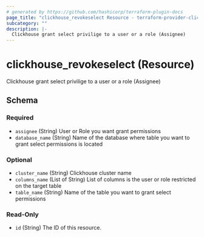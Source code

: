 ```yaml
---
# generated by https://github.com/hashicorp/terraform-plugin-docs
page_title: "clickhouse_revokeselect Resource - terraform-provider-clickhouse"
subcategory: ""
description: |-
  Clickhouse grant select privilige to a user or a role (Assignee)
---
```


# clickhouse_revokeselect (Resource)

Clickhouse grant select privilige to a user or a role (Assignee)



<!-- schema generated by tfplugindocs -->
## Schema

### Required

- `assignee` (String) User or Role you want grant permissions
- `database_name` (String) Name of the database where table you want to grant select permissions is located

### Optional

- `cluster_name` (String) Clickhouse cluster name
- `columns_name` (List of String) List of columns is the user or role restricted on the target table
- `table_name` (String) Name of the table you want to grant select permissions

### Read-Only

- `id` (String) The ID of this resource.
